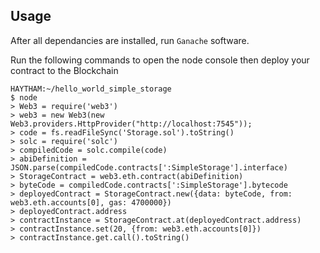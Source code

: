 ## Usage

After all dependancies are installed, run `Ganache` software.

Run the following commands to open the node console then deploy your contract to the Blockchain

```
HAYTHAM:~/hello_world_simple_storage
$ node
> Web3 = require('web3')
> web3 = new Web3(new Web3.providers.HttpProvider("http://localhost:7545"));
> code = fs.readFileSync('Storage.sol').toString()
> solc = require('solc')
> compiledCode = solc.compile(code)
> abiDefinition = JSON.parse(compiledCode.contracts[':SimpleStorage'].interface)
> StorageContract = web3.eth.contract(abiDefinition)
> byteCode = compiledCode.contracts[':SimpleStorage'].bytecode
> deployedContract = StorageContract.new({data: byteCode, from: web3.eth.accounts[0], gas: 4700000})
> deployedContract.address
> contractInstance = StorageContract.at(deployedContract.address)
> contractInstance.set(20, {from: web3.eth.accounts[0]})
> contractInstance.get.call().toString()
```